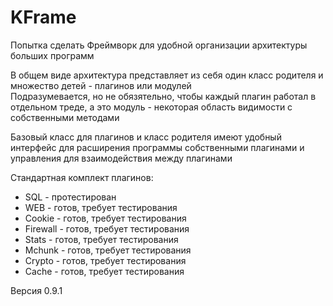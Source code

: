 # KFrame

Попытка сделать Фреймворк для удобной организации архитектуры больших программ  

В общем виде архитектура представляет из себя один класс родителя и множество детей - плагинов или модулей  
Подразумевается, но не обязятельно, чтобы каждый плагин работал в отдельном треде, а это модуль - некоторая область видимости с собственными методами  

Базовый класс для плагинов и класс родителя имеют удобный интерфейс для расширения программы собственными плагинами и управления для взаимодействия между плагинами  

Стандартная комплект плагинов:  
- SQL - протестирован  
- WEB - готов, требует тестирования  
- Cookie - готов, требует тестирования  
- Firewall - готов, требует тестирования  
- Stats - готов, требует тестирования  
- Mchunk - готов, требует тестирования  
- Crypto - готов, требует тестирования  
- Cache - готов, требует тестирования  

Версия 0.9.1